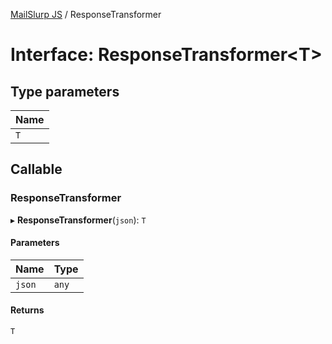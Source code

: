 [MailSlurp JS](../README.md) / ResponseTransformer

# Interface: ResponseTransformer<T\>

## Type parameters

| Name |
| :------ |
| `T` |

## Callable

### ResponseTransformer

▸ **ResponseTransformer**(`json`): `T`

#### Parameters

| Name | Type |
| :------ | :------ |
| `json` | `any` |

#### Returns

`T`
